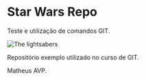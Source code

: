 # Star Wars Repo
Teste e utilização de comandos GIT.

![The lightsabers](./lightsabers.png)

Repositório exemplo utilizado no curso de GIT.

Matheus AVP.
